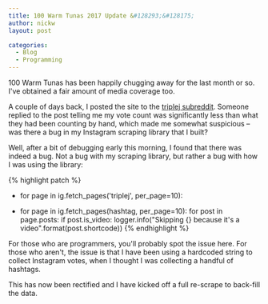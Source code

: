 ```yaml
---
title: 100 Warm Tunas 2017 Update &#128293;&#128175;
author: nickw
layout: post

categories:
  - Blog
  - Programming
---
```


100 Warm Tunas has been happily chugging away for the last month or so. I've obtained a fair amount of media coverage too.

A couple of days back, I posted the site to the [triplej subreddit](https://reddit.com/r/triplej). Someone replied to the post telling me my vote count was significantly less than what they had been counting by hand, which made me somewhat suspicious – was there a bug in my Instagram scraping library that I built?

Well, after a bit of debugging early this morning, I found that there was indeed a bug. Not a bug with my scraping library, but rather a bug with how I was using the library:

{% highlight patch %}
-    for page in ig.fetch_pages('triplej', per_page=10):
+    for page in ig.fetch_pages(hashtag, per_page=10):
         for post in page.posts:
             if post.is_video:
                 logger.info("Skipping {} because it's a video".format(post.shortcode))
{% endhighlight %}

For those who are programmers, you'll probably spot the issue here. For those who aren't, the issue is that I have been using a hardcoded string to collect Instagram votes, when I thought I was collecting a handful of hashtags.

This has now been rectified and I have kicked off a full re-scrape to back-fill the data.
